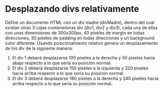# Desplazando divs relativamente

Define un documento HTML con un div madre (divMadre), dentro del cual existan otras 3 cajas contenedoras div (div1, div2 y div3), cada una de ellas con unas dimensiones de 300x300px, 40 píxeles de margin en todas direcciones, 30 píxeles de padding en todas direcciones y un background color diferente. Usando posicionamiento relativo genera un desplazamiento de los div de la siguiente manera:

1. El div 1 deberá desplazarse 100 píxeles a la derecha y 50 píxeles hacia abajo respecto a lo que sería su posición normal.
2. El div 2 deberá desplazarse 150 píxeles a la izquierda y 320 píxeles hacia arriba respecto a lo que sería su posición normal.
3. El div 3 deberá desplazarse 180 píxeles a la derecha y 240 píxeles hacia arriba respecto a lo que sería su posición normal.
